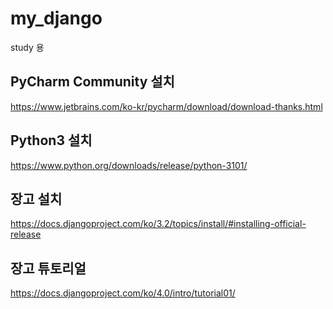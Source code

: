 # my_django
study 용


## PyCharm Community 설치
https://www.jetbrains.com/ko-kr/pycharm/download/download-thanks.html

## Python3 설치
https://www.python.org/downloads/release/python-3101/

## 장고 설치
https://docs.djangoproject.com/ko/3.2/topics/install/#installing-official-release

## 장고 튜토리얼 
https://docs.djangoproject.com/ko/4.0/intro/tutorial01/
